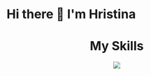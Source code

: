 # Hi there 👋 I'm Hristina
<h1 align="center">My Skills</h1>
<p align="center">
  <a href="https://skillicons.dev">
    <img src="https://skillicons.dev/icons?i=js,java,react,kotlin,laravel,nextjs,nodejs,php,postgres,postman,html,css,c,cs,cpp,dart,django,docker,kubernetes,dotnet,ember,figma,flutter,wordpress,github&perline=6" />
  </a>
</p>

